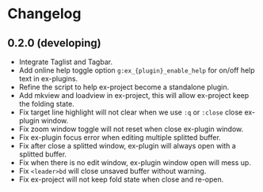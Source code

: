 # Changelog

## 0.2.0 (developing)

- Integrate Taglist and Tagbar.
- Add online help toggle option `g:ex_{plugin}_enable_help` for on/off help text in ex-plugins.
- Refine the script to help ex-project become a standalone plugin.
- Add mkview and loadview in ex-project, this will allow ex-project keep the folding state.
- Fix target line highlight will not clear when we use `:q` or `:close` close ex-plugin window.
- Fix zoom window toggle will not reset when close ex-plugin window.
- Fix ex-plugin focus error when editing multiple splitted buffer.
- Fix after close a splitted window, ex-plugin will always open with a splitted buffer.
- Fix when there is no edit window, ex-plugin window open will mess up.
- Fix `<leader>bd` will close unsaved buffer without warning.
- Fix ex-project will not keep fold state when close and re-open.
